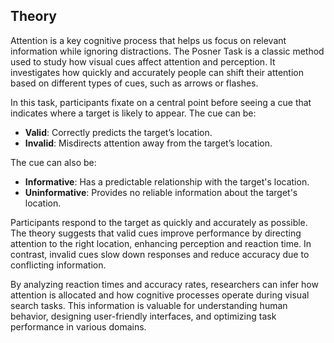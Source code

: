 ## Theory

Attention is a key cognitive process that helps us focus on relevant information while ignoring distractions. The Posner Task is a classic method used to study how visual cues affect attention and perception. It investigates how quickly and accurately people can shift their attention based on different types of cues, such as arrows or flashes.

In this task, participants fixate on a central point before seeing a cue that indicates where a target is likely to appear. The cue can be:

- **Valid**: Correctly predicts the target’s location.
- **Invalid**: Misdirects attention away from the target’s location.

The cue can also be:

- **Informative**: Has a predictable relationship with the target's location.
- **Uninformative**: Provides no reliable information about the target's location.

Participants respond to the target as quickly and accurately as possible. The theory suggests that valid cues improve performance by directing attention to the right location, enhancing perception and reaction time. In contrast, invalid cues slow down responses and reduce accuracy due to conflicting information.

By analyzing reaction times and accuracy rates, researchers can infer how attention is allocated and how cognitive processes operate during visual search tasks. This information is valuable for understanding human behavior, designing user-friendly interfaces, and optimizing task performance in various domains.
